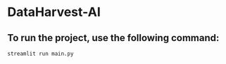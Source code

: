 # DataHarvest-AI

## To run the project, use the following command:

```bash
streamlit run main.py
```
